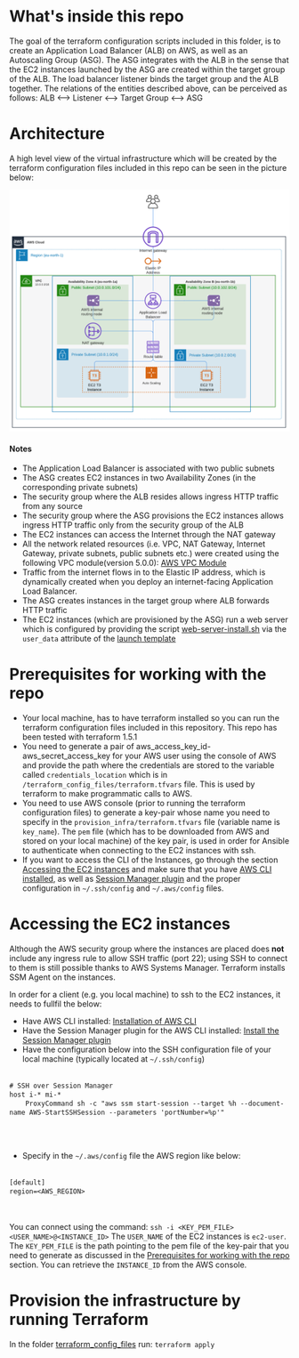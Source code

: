 # What's inside this repo<a name="repo_content"></a>

The goal of the terraform configuration scripts included in this folder, is to create an Application Load Balancer (ALB) on AWS, as well as an Autoscaling Group (ASG). The ASG integrates with the ALB in the sense that the EC2 instances launched by the ASG are created within the target group of the ALB. The load balancer listener binds the target group and the ALB together. The relations of the entities described above, can be perceived as follows: ALB <--> Listener <--> Target Group <--> ASG

# Architecture<a name="architecture"></a> 

A high level view of the virtual infrastructure which will be created by the terraform configuration files included in this repo can be seen in the picture below: 

 ![High Level Setup](/assets/images/ALB-ASG-AWS.png)

 #### Notes
 * The Application Load Balancer is associated with two public subnets
 * The ASG creates EC2 instances in two Availability Zones (in the corresponding private subnets)
 * The security group where the ALB resides allows ingress HTTP traffic from any source
 * The security group where the ASG provisions the EC2 instances allows ingress HTTP traffic only from the security group of the ALB
 * The EC2 instances can access the Internet through the NAT gateway
 * All the network related resources (i.e. VPC, NAT Gateway, Internet Gateway, private subnets, public subnets etc.) were created using the following VPC module(version 5.0.0): [AWS VPC Module](https://registry.terraform.io/modules/terraform-aws-modules/vpc/aws/latest)
 * Traffic from the internet flows in to the Elastic IP address, which is dynamically created when you deploy an internet-facing Application Load Balancer.
 * The ASG creates instances in the target group where ALB forwards HTTP traffic
 * The EC2 instances (which are provisioned by the ASG) run a web server which is configured by providing the script [web-server-install.sh](/terraform_config_files/scripts/web-server-install.sh) via the ```user_data``` attribute of the [launch template](/terraform_config_files/launch_template.tf)  


# Prerequisites for working with the repo<a name="prerequisites"></a>

* Your local machine, has to have terraform installed so you can run the terraform configuration files included in this repository. This repo has been tested with terraform 1.5.1
* You need to generate a pair of aws_access_key_id-aws_secret_access_key for your AWS user using the console of AWS and provide the path where the credentials are stored to the variable called ```credentials_location``` which is in ```/terraform_config_files/terraform.tfvars``` file. This is used by terraform to make programmatic calls to AWS.
* You need to use AWS console (prior to running the terraform configuration files) to generate a key-pair whose name you need to specify in the ``provision_infra/terraform.tfvars`` file (variable name is ```key_name```). The ```pem``` file (which has to be downloaded from AWS and stored on your local machine) of the key pair, is used in order for Ansible to authenticate when connecting to the EC2 instances with ssh.
* If you want to access the CLI of the Instances, go through the section [Accessing the EC2 instances](#access_instances) and make sure that you have [AWS CLI installed](https://docs.aws.amazon.com/cli/latest/userguide/getting-started-install.html), as well as [Session Manager plugin](https://docs.aws.amazon.com/systems-manager/latest/userguide/session-manager-working-with-install-plugin.html) and the proper configuration in ```~/.ssh/config``` and ```~/.aws/config``` files. 


# Accessing the EC2 instances<a name="access_instances"></a>

Although the AWS security group where the instances are placed does **not** include any ingress rule to allow SSH traffic (port 22); using SSH to connect to them is still possible thanks to AWS Systems Manager. Terraform installs SSM Agent on the instances. 

In order for a client (e.g. you local machine) to ssh to the EC2 instances, it needs to fullfil the below:

* Have AWS CLI installed: [Installation of AWS CLI](https://docs.aws.amazon.com/cli/latest/userguide/getting-started-install.html)
* Have the Session Manager plugin for the AWS CLI installed: [Install the Session Manager plugin](https://docs.aws.amazon.com/systems-manager/latest/userguide/session-manager-working-with-install-plugin.html)
* Have the configuration below into the SSH configuration file of your local machine (typically located at ```~/.ssh/config```)
<br/><br/>
```shell
# SSH over Session Manager
host i-* mi-*
    ProxyCommand sh -c "aws ssm start-session --target %h --document-name AWS-StartSSHSession --parameters 'portNumber=%p'"
```
<br/><br/>
* Specify in the ```~/.aws/config``` file the AWS region like below:
<br/><br/>
```shell
[default]
region=<AWS_REGION>
```
<br/><br/>
You can connect using the command: ```ssh -i <KEY_PEM_FILE> <USER_NAME>@<INSTANCE_ID>```
The ```USER_NAME``` of the EC2 instances is ```ec2-user```. The ```KEY_PEM_FILE``` is the path pointing to the pem file of the key-pair that you need to generate as discussed in the [Prerequisites for working with the repo](#prerequisites) section. You can retrieve the ```INSTANCE_ID``` from the AWS console. 

# Provision the infrastructure by running Terraform<a name="run_terraform"></a>

In the folder [terraform_config_files](/terraform_config_files/) run:
```terraform apply```